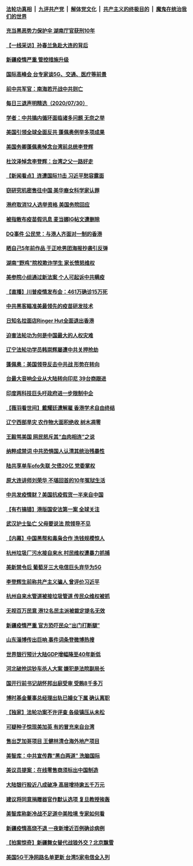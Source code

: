 ####  [法轮功真相](../../../../basic/blob/master/README.md?t=07311331) &nbsp;|&nbsp; [九评共产党](../../../../9ping.md/blob/master/README.md?t=07311331) &nbsp;|&nbsp; [解体党文化](../../../../jtdwh.md/blob/master/README.md?t=07311331)  &nbsp;|&nbsp; [共产主义的终极目的](../../../../gczydzjmd.md/blob/master/README.md?t=07311331) &nbsp;|&nbsp; [魔鬼在统治我们的世界](../../../../mgztzwmdsj.md/blob/master/README.md?t=07311331) 

#### [充当黑恶势力保护伞 湖南厅官获刑10年](../pages/nsc413/n12296527.md?t=07311331) 

#### [【一线采访】孙春兰急赴大连的背后](../pages/nsc413/n12296507.md?t=07311331) 

#### [新疆疫情严重 管控措施升级](../pages/nsc413/n12296542.md?t=07311331) 

#### [国际高峰会 台专家谈5G、交通、医疗等前景](../pages/nsc413/n12295454.md?t=07311331) 

#### [前中共军官：南海若开战中共则亡](../pages/nsc413/n12290905.md?t=07311331) 


#### [每日三退声明精选（2020/07/30）](../pages/nsc413/n12296664.md?t=07311331) 

#### [学者：中共搞内循环面临诸多问题 无奈之举](../pages/nsc413/n12296283.md?t=07311331) 

#### [美国引领全球全面反共 蓬佩奥例举多项成果](../pages/nsc413/n12296358.md?t=07311331) 

#### [美国务卿蓬佩奥悼念台湾前总统李登辉](../pages/nsc413/n12296305.md?t=07311331) 

#### [杜汶泽悼念李登辉：台湾之父一路好走](../pages/nsc413/n12296166.md?t=07311331) 

#### [【新闻看点】连遭国际11击 习近平愁容露面](../pages/nsc413/n12295855.md?t=07311331) 

#### [窃研究机密售往中国 美华裔女科学家认罪](../pages/nsc413/n12296232.md?t=07311331) 

#### [港府取消12人选举资格 美国务院回应](../pages/nsc413/n12296163.md?t=07311331) 

#### [被指散布疫苗假讯息 麦当娜IG帖文遭删除](../pages/nsc413/n12295937.md?t=07311331) 

#### [DQ事件 公民党：与港人齐面对一制的香港](../pages/nsc413/n12296148.md?t=07311331) 

#### [晒自己5年前作品 于正呛男团海报抄袭引反弹](../pages/nsc413/n12295664.md?t=07311331) 

#### [湖南“野鸡”院校欺诈学生 家长愤怒维权](../pages/nsc413/n12296000.md?t=07311331) 

#### [美参院小组通过新法案 个人可起诉中共瞒疫](../pages/nsc413/n12295981.md?t=07311331) 

#### [【直播】川普疫情发布会：461万确诊15万死](../pages/nsc413/n12294946.md?t=07311331) 

#### [中共黑客瞄准美最领先的疫苗研发技术](../pages/nsc413/n12295950.md?t=07311331) 

#### [日知名拉面店Ringer Hut全面退出香港](../pages/nsc413/n12295909.md?t=07311331) 

#### [迫害法轮功为何是中国最大的人权灾难](../pages/nsc413/n12295790.md?t=07311331) 

#### [辽宁法轮功学员韩崇辉屡遭中共关押抢劫](../pages/nsc413/n12295388.md?t=07311331) 

#### [蓬佩奥：美国领导反击中共战 形势在转向](../pages/nsc413/n12295321.md?t=07311331) 

#### [台最大音响企业从大陆转向印尼 39台商跟进](../pages/nsc413/n12295748.md?t=07311331) 

#### [印度两科技巨头吁政府进一步限制中企](../pages/nsc413/n12295586.md?t=07311331) 

#### [【薇羽看世间】戴耀廷遭解雇 香港学术自由终结](../pages/nsc413/n12295705.md?t=07311331) 

#### [辽宁西部旱灾 农作物大面积绝收 树木凋零](../pages/nsc413/n12295560.md?t=07311331) 

#### [王毅骂美国  网民怒斥其“血肉相连”之说](../pages/nsc413/n12295472.md?t=07311331) 

#### [纳粹成禁词 中共恐惧国人认清其统治残暴性](../pages/nsc413/n12295355.md?t=07311331) 

#### [陆共享单车ofo失联 欠债20亿 党委掌权](../pages/nsc413/n12295284.md?t=07311331) 

#### [原大连讲师刘荣华 不堪回首的10年冤狱生活](../pages/nsc413/n12291890.md?t=07311331) 

#### [中共发疫情财？美国抗疫假货一半来自中国](../pages/nsc413/n12295073.md?t=07311331) 

#### [【有冇搞错】港版国安法第一案 全球关注](../pages/nsc413/n12295428.md?t=07311331) 

#### [武汉护士坠亡 父母要说法 院领导不见](../pages/nsc413/n12295113.md?t=07311331) 

#### [【内幕】中国黑帮和毒枭合作 洗钱规模惊人](../pages/nsc413/n12295210.md?t=07311331) 

#### [杭州垃圾厂污水接自来水 村民维权遭暴力抓捕](../pages/nsc413/n12295199.md?t=07311331) 

#### [美新禁令后 葡萄牙三大电信巨头弃华为5G](../pages/nsc413/n12295203.md?t=07311331) 

#### [李登辉生前称共产主义骗人 曾评价习近平](../pages/nsc413/n12295214.md?t=07311331) 

#### [杭州自来水管道被接垃圾管道 传民众维权被抓](../pages/nsc413/n12294672.md?t=07311331) 

#### [无视百万民意 港12名民主派被裁定提名无效](../pages/nsc413/n12293879.md?t=07311331) 

#### [新疆疫情严重 官方恐吓民众“出门打断腿”](../pages/nsc413/n12294418.md?t=07311331) 

#### [山东淄博传出巨响 事件词条登微博热搜](../pages/nsc413/n12294572.md?t=07311331) 

#### [世界银行预计大陆GDP增幅降至40年新低](../pages/nsc413/n12294510.md?t=07311331) 

#### [河北破抢运钞车杀人大案 嫌犯是法院副局长](../pages/nsc413/n12294675.md?t=07311331) 


#### [国开行前书记胡怀邦出庭受审 受贿8千多万](../pages/nsc413/n12294679.md?t=07311331) 

#### [博时基金董事总经理出轨已婚女下属 确认离职](../pages/nsc413/n12294339.md?t=07311331) 

#### [【独家】法轮功案不许评查 各级镇压从未松](../pages/nsc413/n12289397.md?t=07311331) 

#### [可疑种子惊现美加英 有的冒充来自台湾](../pages/nsc413/n12294532.md?t=07311331) 

#### [售出芝加哥项目 王健林清仓海外地产项目](../pages/nsc413/n12294315.md?t=07311331) 

#### [美智库：中共宣传靠“黑白两道” 洗脑国际](../pages/nsc413/n12294382.md?t=07311331) 

#### [美议员提案：在线零售商须标出中国制造](../pages/nsc413/n12294420.md?t=07311331) 

#### [大陆银行股近八成破净 高层增持逾五千万元](../pages/nsc413/n12293873.md?t=07311331) 

#### [建议将同意捐赠器官作默认选项 复旦教授挨轰](../pages/nsc413/n12293950.md?t=07311331) 

#### [美智库称新冷战不足道中美险境 专家如何看](../pages/nsc413/n12294125.md?t=07311331) 

#### [新疆疫情高烧不退 一夜新增近百例确诊病例](../pages/nsc413/n12294099.md?t=07311331) 

#### [【拍案惊奇】新疆舞女替代战狼外交？北京飘雪](../pages/nsc413/n12293829.md?t=07311331) 

#### [美国5G干净网路名单更新 台湾5家电信全入列](../pages/nsc413/n12293799.md?t=07311331) 


